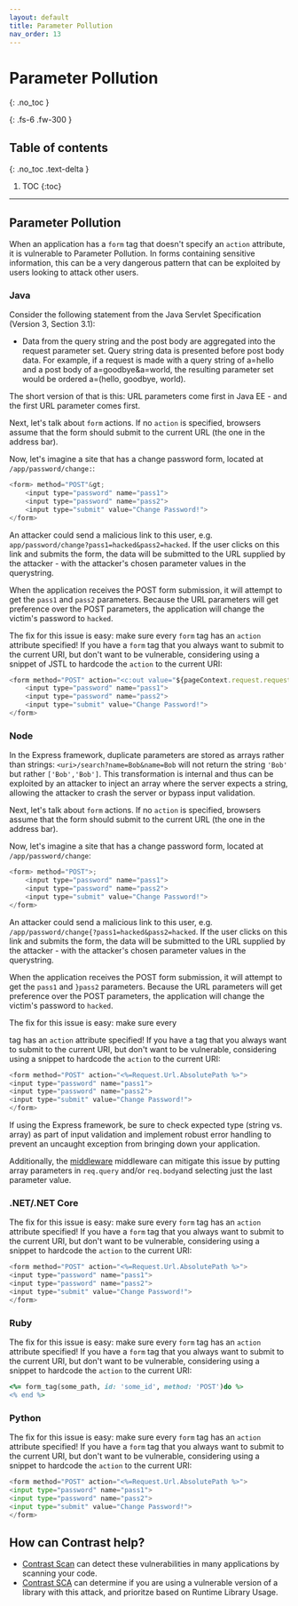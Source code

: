 ```yaml
---
layout: default
title: Parameter Pollution
nav_order: 13
---
```


# Parameter Pollution
{: .no_toc }

{: .fs-6 .fw-300 }

## Table of contents
{: .no_toc .text-delta }

1. TOC
{:toc}

---
## Parameter Pollution 
When an application has a `form` tag that doesn't specify an `action` attribute, it is vulnerable to Parameter Pollution. 
In forms containing sensitive information, this can be a very dangerous pattern that can be exploited by users looking to attack other users. 


### Java 

Consider the following statement from the Java Servlet Specification (Version 3, Section 3.1):

- Data from the query string and the post body are aggregated into the request parameter set. Query string data is presented before post body data. For example, if a request is made with a query string of a=hello and a post body of a=goodbye&a=world, the resulting parameter set would be ordered a=(hello, goodbye, world).


The short version of that is this: URL parameters come first in Java EE - and the first URL parameter comes first. 

Next, let's talk about `form` actions. If no `action` is specified, browsers assume that the form should submit to the current URL (the one in the address bar). 


Now, let's imagine a site that has a change password form, located at `/app/password/change:`:

```js
<form> method="POST"&gt;
	<input type="password" name="pass1">
	<input type="password" name="pass2">
	<input type="submit" value="Change Password!">
</form> 
```

An attacker could send a malicious link to this user, e.g. `app/password/change?pass1=hacked&pass2=hacked`. 
If the user clicks on this link and submits the form, the data will be submitted to the URL supplied by the attacker - with the attacker's chosen parameter values in the querystring. 


When the application receives the POST form submission, it will attempt to get the `pass1` and `pass2` parameters. Because the URL parameters will get preference over the POST parameters, the application will change the victim's password to `hacked`. 

The fix for this issue is easy: make sure every `form` tag has an `action` attribute specified! If you have a `form` tag that you always want to submit to the current URI, but don't want to be vulnerable, considering using a snippet of JSTL to hardcode the `action` to the current URI:

```js
<form method="POST" action="<c:out value="${pageContext.request.requestURI}"/>">
	<input type="password" name="pass1">
	<input type="password" name="pass2">
	<input type="submit" value="Change Password!">
</form>
```


### Node 

In the Express framework, duplicate parameters are stored as arrays rather than strings:
`<uri>/search?name=Bob&name=Bob` will not return the string `'Bob'` but rather
`['Bob','Bob']`. This transformation is internal and thus can be exploited by an attacker to inject
an array where the server expects a string, allowing the attacker to crash the server or bypass input validation. 

Next, let's talk about `form` actions. If no `action` is specified, browsers assume that the form should submit to the current URL (the one in the address bar). 

Now, let's imagine a site that has a change password form, located at `/app/password/change`:

```js
<form> method="POST">;
	<input type="password" name="pass1">
	<input type="password" name="pass2">
	<input type="submit" value="Change Password!">
</form>
```


An attacker could send a malicious link to this user, e.g. `/app/password/change{?pass1=hacked&pass2=hacked`. 
If the user clicks on this link and submits the form, the data will be submitted to the URL supplied by the attacker - with the attacker's chosen parameter values in the querystring.


When the application receives the POST form submission, it will attempt to get the `pass1` and `}pass2` parameters. Because the URL parameters will get preference over the POST parameters, the application will change the victim's password to `hacked`. 


The fix for this issue is easy: make sure every <form> tag has an `action` attribute specified! If you have a <form> tag that you always want to submit to the current URI, but don't want to be vulnerable, considering using a snippet to hardcode the `action` to the current URI:

```js
<form method="POST" action="<%=Request.Url.AbsolutePath %>">
<input type="password" name="pass1">
<input type="password" name="pass2">
<input type="submit" value="Change Password!">
</form> 
```

If using the Express framework, be sure to check expected type (string vs. array) as part of
input validation and implement robust error handling to prevent an uncaught exception from bringing down your application. 

Additionally, the [middleware](https://www.npmjs.com/package/hpp) middleware can mitigate this issue by putting array parameters in `req.query` and/or `req.body`and selecting just the last parameter value. 


### .NET/.NET Core


The fix for this issue is easy: make sure every `form` tag has an `action` attribute specified! If you have a `form` tag that you always want to submit to the current URI, but don't want to be vulnerable, considering using a snippet to hardcode the `action` to the current URI:

```js
<form method="POST" action="<%=Request.Url.AbsolutePath %>">
<input type="password" name="pass1">
<input type="password" name="pass2">
<input type="submit" value="Change Password!">
</form>
```


### Ruby

The fix for this issue is easy: make sure every `form` tag has an `action` attribute specified! If you have a `form` tag that you always want to submit to the current URI, but don't want to be vulnerable, considering using a snippet to hardcode the `action` to the current URI:

```ruby
<%= form_tag(some_path, id: 'some_id', method: 'POST')do %>
<% end %>
``` 

### Python 

The fix for this issue is easy: make sure every `form` tag has an `action` attribute specified! If you have a `form` tag that you always want to submit to the current URI, but don't want to be vulnerable, considering using a snippet to hardcode the `action` to the current URI:

```python
<form method="POST" action="<%=Request.Url.AbsolutePath %>">
<input type="password" name="pass1">
<input type="password" name="pass2">
<input type="submit" value="Change Password!">
</form>  
```


## How can Contrast help? 

- [Contrast Scan](https://www.contrastsecurity.com/contrast-scan) can detect these vulnerabilities in many applications by scanning your code.
- [Contrast SCA](https://www.contrastsecurity.com/contrast-sca) can determine if you are using a vulnerable version of a library with this attack, and prioritze based on Runtime Library Usage.
